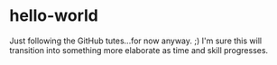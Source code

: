 # hello-world
Just following the GitHub tutes...for now anyway. ;) I'm sure this will transition into something more elaborate as time and skill progresses.
